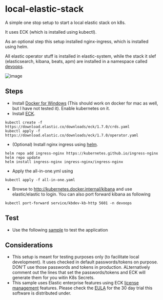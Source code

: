 # local-elastic-stack
A simple one stop setup to start a local elastic stack on k8s. 

It uses ECK (which is installed using kubectl). 

As an optional step this setup installed nginx-ingress, which is installed using helm.

All elastic operator stuff is installed in elastic-system, while the stack it slef (elasticsearch, kibana, beats, apm) are  installed in a namespace called [devoops](https://www.youtube.com/watch?v=Pg3uPXTDFbk).  

![image](https://user-images.githubusercontent.com/72706/120281976-e7e1b800-c2b9-11eb-980f-d4a4c7b6773d.png)


## Steps
- Install [Docker for Windows](https://docs.docker.com/docker-for-windows/install/) (This should work on docker for mac as well, but I have not tested it). Enable kubernetes on it.
- Install [ECK](https://www.elastic.co/guide/en/cloud-on-k8s/current/k8s-deploy-eck.html).

```
kubectl create -f https://download.elastic.co/downloads/eck/1.7.0/crds.yaml
kubectl apply -f https://download.elastic.co/downloads/eck/1.7.0/operator.yaml
```

- (Optional) Install nginx ingress using [helm](https://kubernetes.github.io/ingress-nginx/deploy/#using-helm).
```
helm repo add ingress-nginx https://kubernetes.github.io/ingress-nginx
helm repo update
helm install ingress-nginx ingress-nginx/ingress-nginx
```

- Apply the all-in-one.yml using 
```
kubectl apply -f all-in-one.yaml
```

- Browse to http://kubernetes.docker.internal/kibana and use elastic/elastic to login.
You can also port forward kibana as following

```
kubectl port-forward service/kbdev-kb-http 5601 -n devoops
```

## Test
 - Use the following [sample](https://github.com/geoaxis/cachingdemo/releases/tag/step6) to test the application
 
## Considerations 
 - This setup is meant for testing purposes only (to facilitate local development). It uses checked in default passwords/tokens on purpose. DON'T use those passwords and tokens in production. ALternatively comment out the lines that set the passwords/tokens and ECK will generate them for you witin K8s Secrets.
 - This sample uses Elastic enterprise features using ECK [license management](https://www.elastic.co/guide/en/cloud-on-k8s/current/k8s-licensing.html) features. Please check the [EULA](https://www.elastic.co/eula) for the 30 day trial this software is distributed under. 
